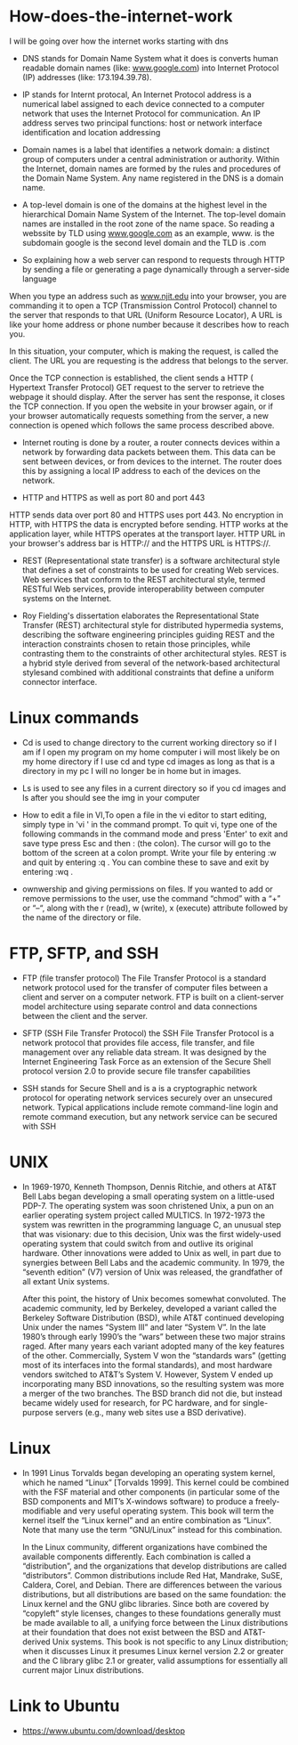 # How-does-the-internet-work
I will be going over how the internet works starting with dns

* DNS stands for Domain Name System what it does is converts human readable domain names (like: www.google.com) into Internet Protocol (IP) addresses (like: 173.194.39.78).

* IP stands for Internt protocal, An Internet Protocol address is a numerical label assigned to each device connected to a computer network that uses the Internet Protocol for communication. An IP address serves two principal functions: host or network interface identification and location addressing 

* Domain names  is a label that identifies a network domain: a distinct group of computers under a central administration or authority. Within the Internet, domain names are formed by the rules and procedures of the Domain Name System. Any name registered in the DNS is a domain name.

* A top-level domain is one of the domains at the highest level in the hierarchical Domain Name System of the Internet. The top-level domain names are installed in the root zone of the name space.
 So reading a webssite by TLD using www.google.com as an example, www. is the subdomain google is the second level domain and the TLD is .com
 
 * So explaining how a web server can respond to requests through HTTP by sending a file or generating a page dynamically through a server-side language
 
 When you type an address such as www.njit.edu into your browser, you are commanding it to open a TCP (Transmission Control Protocol) channel to the server that responds to that URL (Uniform Resource Locator), A URL is like your home address or phone number because it describes how to reach you.
 
 In this situation, your computer, which is making the request, is called the client. The URL you are requesting is the address that belongs to the server.
 
 Once the TCP connection is established, the client sends a HTTP ( Hypertext Transfer Protocol) GET request to the server to retrieve the webpage it should display. After the server has sent the response, it closes the TCP connection. If you open the website in your browser again, or if your browser automatically requests something from the server, a new connection is opened which follows the same process described above.
 
 * Internet routing is done by a router, a router connects devices within a network by forwarding data packets between them. This data can be sent between devices, or from devices to the internet. The router does this by assigning a local IP address to each of the devices on the network.
 
 * HTTP and HTTPS as well as port 80 and port 443 
 
 HTTP sends data over port 80 and HTTPS uses port 443. No encryption in HTTP, with HTTPS the data is encrypted before sending. HTTP works at the application layer, while HTTPS operates at the transport layer. HTTP URL in your browser's address bar is HTTP:// and the HTTPS URL is HTTPS://.
 
 * REST (Representational state transfer) is a software architectural style that defines a set of constraints to be used for creating Web services. Web services that conform to the REST architectural style, termed RESTful Web services, provide interoperability between computer systems on the Internet.
 
 * Roy Fielding's dissertation elaborates the Representational State Transfer (REST) architectural style for distributed hypermedia systems, describing the software engineering principles guiding REST and the interaction constraints chosen to retain those principles, while contrasting them to the constraints of other architectural styles. REST is a hybrid style derived from several of the network-based architectural stylesand combined with additional constraints that define a uniform connector interface.
 
 # Linux commands
 
 * Cd is used to change directory to the current working directory so if I am if I open my program on my home computer i will most likely be on my home directory if I use cd and type cd images as long as that is a directory in my pc I will no longer be in home but in images.
 
 * Ls is used to see any files in a current directory so if you cd images and ls after you should see the img in your computer
  
  * How to edit a file in VI,To open a file in the vi editor to start editing, simply type in 'vi <filename>' in the command prompt. To quit vi, type one of the following commands in the command mode and press 'Enter' to exit and save type  press Esc and then : (the colon). The cursor will go to the bottom of the screen at a colon prompt. Write your file by entering :w and quit by entering :q . You can combine these to save and exit by entering :wq .
   
   * ownwership and giving permissions on files. If you wanted to add or remove permissions to the user, use the command “chmod” with a “+” or “–“, along with the r (read), w (write), x (execute) attribute followed by the name of the directory or file.
#  FTP, SFTP, and SSH
   * FTP (file transfer protocol) 
                                  The File Transfer Protocol is a standard network protocol used for the transfer of computer files between a client and server on a computer network. FTP is built on a client-server model architecture using separate control and data connections between the client and the server.
   
   * SFTP (SSH File Transfer Protocol)   the SSH File Transfer Protocol is a network protocol that provides file access, file transfer, and file management over any reliable data stream. It was designed by the Internet Engineering Task Force as an extension of the Secure Shell protocol version 2.0 to provide secure file transfer capabilities
   
   * SSH stands for  Secure Shell and is a  is a cryptographic network protocol for operating network services securely over an unsecured network. Typical applications include remote command-line login and remote command execution, but any network service can be secured with SSH
                             
# UNIX 
   * In 1969-1970, Kenneth Thompson, Dennis Ritchie, and others at AT&T Bell Labs began developing a small operating system on a little-used PDP-7. The operating system was soon christened Unix, a pun on an earlier operating system project called MULTICS. In 1972-1973 the system was rewritten in the programming language C, an unusual step that was visionary: due to this decision, Unix was the first widely-used operating system that could switch from and outlive its original hardware. Other innovations were added to Unix as well, in part due to synergies between Bell Labs and the academic community. In 1979, the “seventh edition” (V7) version of Unix was released, the grandfather of all extant Unix systems.
     
     After this point, the history of Unix becomes somewhat convoluted. The academic community, led by Berkeley, developed a variant called the Berkeley Software Distribution (BSD), while AT&T continued developing Unix under the names “System III” and later “System V”. In the late 1980’s through early 1990’s the “wars” between these two major strains raged. After many years each variant adopted many of the key features of the other. Commercially, System V won the “standards wars” (getting most of its interfaces into the formal standards), and most hardware vendors switched to AT&T’s System V. However, System V ended up incorporating many BSD innovations, so the resulting system was more a merger of the two branches. The BSD branch did not die, but instead became widely used for research, for PC hardware, and for single-purpose servers (e.g., many web sites use a BSD derivative).
     
# Linux
      
   * In 1991 Linus Torvalds began developing an operating system kernel, which he named “Linux” [Torvalds 1999]. This kernel could be combined with the FSF material and other components (in particular some of the BSD components and MIT’s X-windows software) to produce a freely-modifiable and very useful operating system. This book will term the kernel itself the “Linux kernel” and an entire combination as “Linux”. Note that many use the term “GNU/Linux” instead for this combination.
       
       In the Linux community, different organizations have combined the available components differently. Each combination is called a “distribution”, and the organizations that develop distributions are called “distributors”. Common distributions include Red Hat, Mandrake, SuSE, Caldera, Corel, and Debian. There are differences between the various distributions, but all distributions are based on the same foundation: the Linux kernel and the GNU glibc libraries. Since both are covered by “copyleft” style licenses, changes to these foundations generally must be made available to all, a unifying force between the Linux distributions at their foundation that does not exist between the BSD and AT&T-derived Unix systems. This book is not specific to any Linux distribution; when it discusses Linux it presumes Linux kernel version 2.2 or greater and the C library glibc 2.1 or greater, valid assumptions for essentially all current major Linux distributions.
       
# Link to Ubuntu
      
  * https://www.ubuntu.com/download/desktop